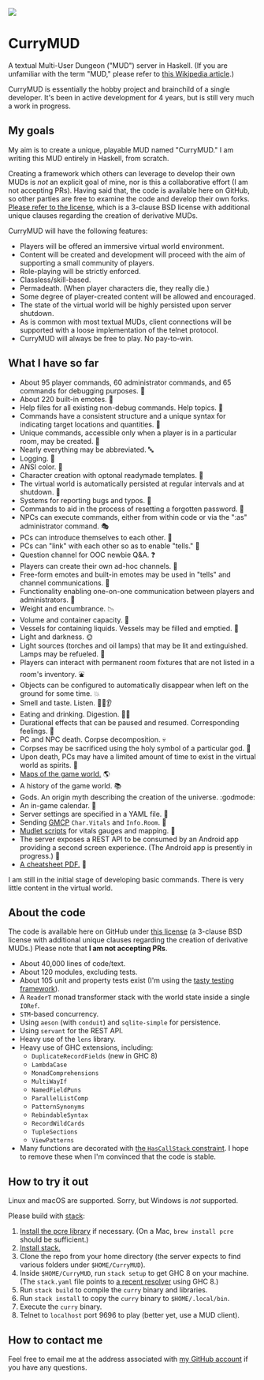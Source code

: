 <a href="http://www.detroitlabs.com/"><img src="https://img.shields.io/badge/Sponsor-Detroit%20Labs-000000.svg"/></a>

# CurryMUD

A textual Multi-User Dungeon ("MUD") server in Haskell. (If you are unfamiliar with the term "MUD," please refer to [this Wikipedia article](http://en.wikipedia.org/wiki/MUD).)

CurryMUD is essentially the hobby project and brainchild of a single developer. It's been in active development for 4 years, but is still very much a work in progress.

## My goals

My aim is to create a unique, playable MUD named "CurryMUD." I am writing this MUD entirely in Haskell, from scratch.

Creating a framework which others can leverage to develop their own MUDs is _not_ an explicit goal of mine, nor is this a collaborative effort (I am not accepting PRs). Having said that, the code is available here on GitHub, so other parties are free to examine the code and develop their own forks. [Please refer to the license](https://github.com/jasonstolaruk/CurryMUD/blob/master/LICENSE), which is a 3-clause BSD license with additional unique clauses regarding the creation of derivative MUDs.

CurryMUD will have the following features:

* Players will be offered an immersive virtual world environment.
* Content will be created and development will proceed with the aim of supporting a small community of players.
* Role-playing will be strictly enforced.
* Classless/skill-based.
* Permadeath. (When player characters die, they really die.)
* Some degree of player-created content will be allowed and encouraged.
* The state of the virtual world will be highly persisted upon server shutdown.
* As is common with most textual MUDs, client connections will be supported with a loose implementation of the telnet protocol.
* CurryMUD will always be free to play. No pay-to-win.

## What I have so far

* About 95 player commands, 60 administrator commands, and 65 commands for debugging purposes. :1234:
* About 220 built-in emotes. :clap:
* Help files for all existing non-debug commands. Help topics. :information_desk_person:
* Commands have a consistent structure and a unique syntax for indicating target locations and quantities. :dart:
* Unique commands, accessible only when a player is in a particular room, may be created. :house_with_garden:
* Nearly everything may be abbreviated. :abc:
* Logging. :scroll:
* ANSI color. :red_circle:
* Character creation with optonal readymade templates. :runner:
* The virtual world is automatically persisted at regular intervals and at shutdown. :floppy_disk:
* Systems for reporting bugs and typos. :bug:
* Commands to aid in the process of resetting a forgotten password. :passport_control:
* NPCs can execute commands, either from within code or via the ":as" administrator command. :performing_arts:
* PCs can introduce themselves to each other. :bow:
* PCs can "link" with each other so as to enable "tells." :link:
* Question channel for OOC newbie Q&A. :question:
* Players can create their own ad-hoc channels. :busts_in_silhouette:
* Free-form emotes and built-in emotes may be used in "tells" and channel communications. :clap:
* Functionality enabling one-on-one communication between players and administrators. :speech_balloon:
* Weight and encumbrance. :chart_with_downwards_trend:
* Volume and container capacity. :school_satchel:
* Vessels for containing liquids. Vessels may be filled and emptied. :wine_glass:
* Light and darkness. :sun_with_face:
* Light sources (torches and oil lamps) that may be lit and extinguished. Lamps may be refueled. :lantern:
* Players can interact with permanent room fixtures that are not listed in a room's inventory. :fountain:
* Objects can be configured to automatically disappear when left on the ground for some time. :boom:
* Smell and taste. Listen. :nose::tongue::ear:
* Eating and drinking. Digestion. :bread::beer:
* Durational effects that can be paused and resumed. Corresponding feelings. :dizzy:
* PC and NPC death. Corpse decomposition. :skull:
* Corpses may be sacrificed using the holy symbol of a particular god. :pray:
* Upon death, PCs may have a limited amount of time to exist in the virtual world as spirits. :angel:
* [Maps of the game world.](https://github.com/jasonstolaruk/CurryMUD/tree/master/maps) :earth_americas:
* A history of the game world. :books:
* Gods. An origin myth describing the creation of the universe. :godmode:
* An in-game calendar. :calendar:
* Server settings are specified in a YAML file. :no_bell:
* Sending [GMCP](https://www.gammon.com.au/gmcp) `Char.Vitals` and `Info.Room`. :satellite:
* [Mudlet scripts](https://github.com/jasonstolaruk/CurryMUD/tree/master/Mudlet) for vitals gauges and mapping. :scroll:
* The server exposes a REST API to be consumed by an Android app providing a second screen experience. (The Android app is presently in progress.) :iphone:
* [A cheatsheet PDF.](https://github.com/jasonstolaruk/CurryMUD/blob/master/cheatsheet/CurryMUD%20cheatsheet.pdf) :memo:

I am still in the initial stage of developing basic commands. There is very little content in the virtual world.

## About the code

The code is available here on GitHub under [this license](https://github.com/jasonstolaruk/CurryMUD/blob/master/LICENSE) (a 3-clause BSD license with additional unique clauses regarding the creation of derivative MUDs.) Please note that **I am not accepting PRs**.

* About 40,000 lines of code/text.
* About 120 modules, excluding tests.
* About 105 unit and property tests exist (I'm using the [tasty testing framework](https://hackage.haskell.org/package/tasty)).
* A `ReaderT` monad transformer stack with the world state inside a single `IORef`.
* `STM`-based concurrency.
* Using `aeson` (with `conduit`) and `sqlite-simple` for persistence.
* Using `servant` for the REST API.
* Heavy use of the `lens` library.
* Heavy use of GHC extensions, including:
  * `DuplicateRecordFields` (new in GHC 8)
  * `LambdaCase`
  * `MonadComprehensions`
  * `MultiWayIf`
  * `NamedFieldPuns`
  * `ParallelListComp`
  * `PatternSynonyms`
  * `RebindableSyntax`
  * `RecordWildCards`
  * `TupleSections`
  * `ViewPatterns`
* Many functions are decorated with [the `HasCallStack` constraint](http://hackage.haskell.org/package/base-4.9.0.0/docs/GHC-Stack.html#t:HasCallStack). I hope to remove these when I'm convinced that the code is stable.

## How to try it out

Linux and macOS are supported. Sorry, but Windows is _not_ supported.

Please build with [stack](http://docs.haskellstack.org/en/stable/README.html):
1. [Install the pcre library](http://www.pcre.org) if necessary. (On a Mac, `brew install pcre` should be sufficient.)
1. [Install stack.](http://docs.haskellstack.org/en/stable/install_and_upgrade/)
1. Clone the repo from your home directory (the server expects to find various folders under `$HOME/CurryMUD`).
1. Inside `$HOME/CurryMUD`, run `stack setup` to get GHC 8 on your machine. (The `stack.yaml` file points to [a recent resolver](https://www.stackage.org/snapshots) using GHC 8.)
1. Run `stack build` to compile the `curry` binary and libraries.
1. Run `stack install` to copy the `curry` binary to `$HOME/.local/bin`.
1. Execute the `curry` binary.
1. Telnet to `localhost` port 9696 to play (better yet, use a MUD client).

## How to contact me

Feel free to email me at the address associated with [my GitHub account](https://github.com/jasonstolaruk) if you have any questions.
